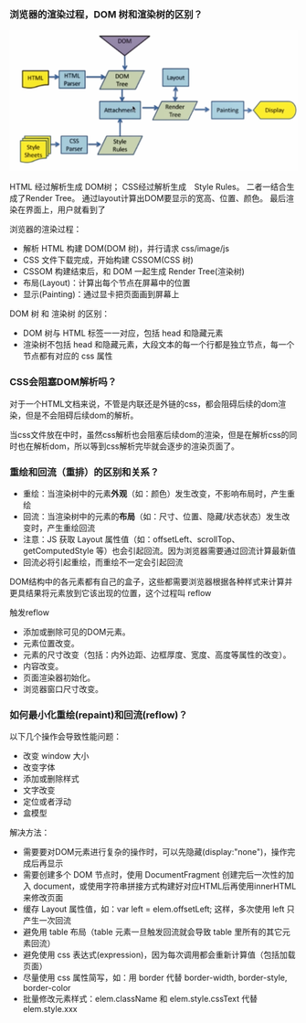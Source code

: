 ### 浏览器的渲染过程，DOM 树和渲染树的区别？

![xuanran.png](pic/xuanran.png)

HTML 经过解析生成 DOM树； CSS经过解析生成　Style Rules。 二者一结合生成了Render Tree。
通过layout计算出DOM要显示的宽高、位置、颜色。
最后渲染在界面上，用户就看到了

浏览器的渲染过程：

 - 解析 HTML 构建 DOM(DOM 树)，并行请求 css/image/js
 - CSS 文件下载完成，开始构建 CSSOM(CSS 树)
 - CSSOM 构建结束后，和 DOM 一起生成 Render Tree(渲染树)
 - 布局(Layout)：计算出每个节点在屏幕中的位置
 - 显示(Painting)：通过显卡把页面画到屏幕上

DOM 树 和 渲染树 的区别：

 - DOM 树与 HTML 标签一一对应，包括 head 和隐藏元素
 - 渲染树不包括 head 和隐藏元素，大段文本的每一个行都是独立节点，每一个节点都有对应的 css 属性



### CSS会阻塞DOM解析吗？

对于一个HTML文档来说，不管是内联还是外链的css，都会阻碍后续的dom渲染，但是不会阻碍后续dom的解析。

当css文件放在<head>中时，虽然css解析也会阻塞后续dom的渲染，但是在解析css的同时也在解析dom，所以等到css解析完毕就会逐步的渲染页面了。



### 重绘和回流（重排）的区别和关系？

 - 重绘：当渲染树中的元素**外观**（如：颜色）发生改变，不影响布局时，产生重绘
 - 回流：当渲染树中的元素的**布局**（如：尺寸、位置、隐藏/状态状态）发生改变时，产生重绘回流
 - 注意：JS 获取 Layout 属性值（如：offsetLeft、scrollTop、getComputedStyle 等）也会引起回流。因为浏览器需要通过回流计算最新值
 - 回流必将引起重绘，而重绘不一定会引起回流

DOM结构中的各元素都有自己的盒子，这些都需要浏览器根据各种样式来计算并更具结果将元素放到它该出现的位置，这个过程叫 reflow

触发reflow 

 - 添加或删除可见的DOM元素。 
 - 元素位置改变。 
 - 元素的尺寸改变（包括：内外边距、边框厚度、宽度、高度等属性的改变）。 
 - 内容改变。 
 - 页面渲染器初始化。 
 - 浏览器窗口尺寸改变。



### 如何最小化重绘(repaint)和回流(reflow)？

以下几个操作会导致性能问题：

 - 改变 window 大小
 - 改变字体
 - 添加或删除样式
 - 文字改变
 - 定位或者浮动
 - 盒模型

解决方法：

 - 需要要对DOM元素进行复杂的操作时，可以先隐藏(display:"none")，操作完成后再显示
 - 需要创建多个 DOM 节点时，使用 DocumentFragment 创建完后一次性的加入 document，或使用字符串拼接方式构建好对应HTML后再使用innerHTML来修改页面
 - 缓存 Layout 属性值，如：var left = elem.offsetLeft; 这样，多次使用 left 只产生一次回流
 - 避免用 table 布局（table 元素一旦触发回流就会导致 table 里所有的其它元素回流）
 - 避免使用 css 表达式(expression)，因为每次调用都会重新计算值（包括加载页面）
 - 尽量使用 css 属性简写，如：用 border 代替 border-width, border-style, border-color
 - 批量修改元素样式：elem.className 和 elem.style.cssText 代替 elem.style.xxx

